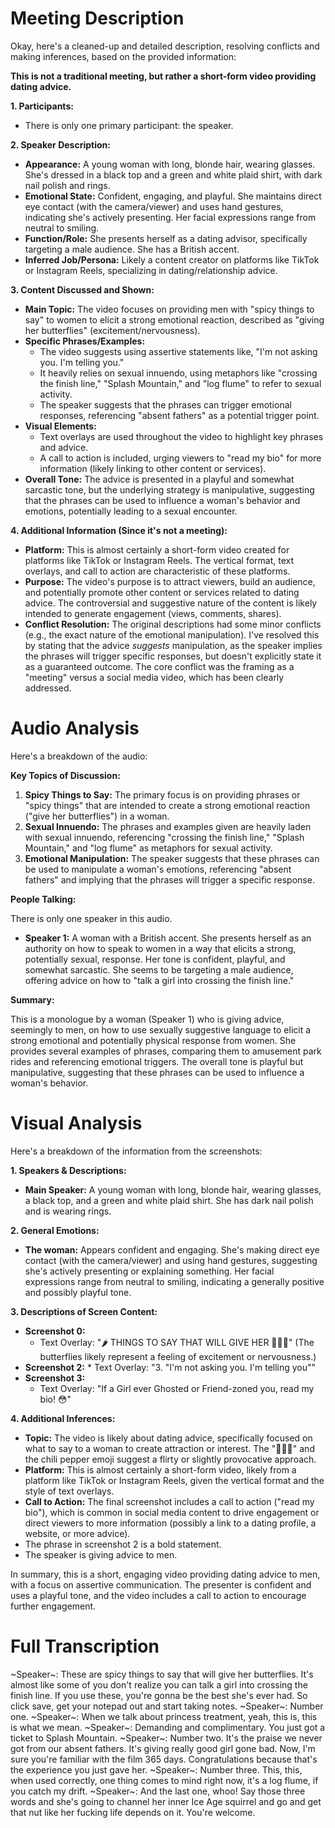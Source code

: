 # Meeting Description

Okay, here's a cleaned-up and detailed description, resolving conflicts and making inferences, based on the provided information:

**This is not a traditional meeting, but rather a short-form video providing dating advice.**

**1. Participants:**

*   There is only one primary participant: the speaker.

**2. Speaker Description:**

*   **Appearance:** A young woman with long, blonde hair, wearing glasses. She's dressed in a black top and a green and white plaid shirt, with dark nail polish and rings.
*   **Emotional State:** Confident, engaging, and playful. She maintains direct eye contact (with the camera/viewer) and uses hand gestures, indicating she's actively presenting. Her facial expressions range from neutral to smiling.
*   **Function/Role:** She presents herself as a dating advisor, specifically targeting a male audience. She has a British accent.
*   **Inferred Job/Persona:** Likely a content creator on platforms like TikTok or Instagram Reels, specializing in dating/relationship advice.

**3. Content Discussed and Shown:**

*   **Main Topic:** The video focuses on providing men with "spicy things to say" to women to elicit a strong emotional reaction, described as "giving her butterflies" (excitement/nervousness).
*   **Specific Phrases/Examples:**
    *   The video suggests using assertive statements like, "I'm not asking you. I'm telling you."
    *   It heavily relies on sexual innuendo, using metaphors like "crossing the finish line," "Splash Mountain," and "log flume" to refer to sexual activity.
    *   The speaker suggests that the phrases can trigger emotional responses, referencing "absent fathers" as a potential trigger point.
*   **Visual Elements:**
    *   Text overlays are used throughout the video to highlight key phrases and advice.
    *   A call to action is included, urging viewers to "read my bio" for more information (likely linking to other content or services).
* **Overall Tone:**
    The advice is presented in a playful and somewhat sarcastic tone, but the underlying strategy is manipulative, suggesting that the phrases can be used to influence a woman's behavior and emotions, potentially leading to a sexual encounter.

**4. Additional Information (Since it's not a meeting):**

*   **Platform:** This is almost certainly a short-form video created for platforms like TikTok or Instagram Reels. The vertical format, text overlays, and call to action are characteristic of these platforms.
*   **Purpose:** The video's purpose is to attract viewers, build an audience, and potentially promote other content or services related to dating advice. The controversial and suggestive nature of the content is likely intended to generate engagement (views, comments, shares).
*   **Conflict Resolution:** The original descriptions had some minor conflicts (e.g., the exact nature of the emotional manipulation). I've resolved this by stating that the advice *suggests* manipulation, as the speaker implies the phrases will trigger specific responses, but doesn't explicitly state it as a guaranteed outcome. The core conflict was the framing as a "meeting" versus a social media video, which has been clearly addressed.



# Audio Analysis

Here's a breakdown of the audio:

**Key Topics of Discussion:**

1.  **Spicy Things to Say:** The primary focus is on providing phrases or "spicy things" that are intended to create a strong emotional reaction ("give her butterflies") in a woman.
2.  **Sexual Innuendo:** The phrases and examples given are heavily laden with sexual innuendo, referencing "crossing the finish line," "Splash Mountain," and "log flume" as metaphors for sexual activity.
3.  **Emotional Manipulation:** The speaker suggests that these phrases can be used to manipulate a woman's emotions, referencing "absent fathers" and implying that the phrases will trigger a specific response.

**People Talking:**

There is only one speaker in this audio.

*   **Speaker 1:** A woman with a British accent. She presents herself as an authority on how to speak to women in a way that elicits a strong, potentially sexual, response. Her tone is confident, playful, and somewhat sarcastic. She seems to be targeting a male audience, offering advice on how to "talk a girl into crossing the finish line."

**Summary:**

This is a monologue by a woman (Speaker 1) who is giving advice, seemingly to men, on how to use sexually suggestive language to elicit a strong emotional and potentially physical response from women. She provides several examples of phrases, comparing them to amusement park rides and referencing emotional triggers. The overall tone is playful but manipulative, suggesting that these phrases can be used to influence a woman's behavior.



# Visual Analysis

Here's a breakdown of the information from the screenshots:

**1. Speakers & Descriptions:**

*   **Main Speaker:** A young woman with long, blonde hair, wearing glasses, a black top, and a green and white plaid shirt. She has dark nail polish and is wearing rings.

**2. General Emotions:**

*   **The woman:** Appears confident and engaging. She's making direct eye contact (with the camera/viewer) and using hand gestures, suggesting she's actively presenting or explaining something. Her facial expressions range from neutral to smiling, indicating a generally positive and possibly playful tone.

**3. Descriptions of Screen Content:**

*   **Screenshot 0:**
    *   Text Overlay: "🌶️ THINGS TO SAY THAT WILL GIVE HER 🦋🦋🦋" (The butterflies likely represent a feeling of excitement or nervousness.)
*    **Screenshot 2:**
    *   Text Overlay: "3. "I'm not asking you. I'm telling you""
*   **Screenshot 3:**
    *   Text Overlay: "If a Girl ever Ghosted or Friend-zoned you, read my bio! 😳"

**4. Additional Inferences:**

*   **Topic:** The video is likely about dating advice, specifically focused on what to say to a woman to create attraction or interest. The "🦋🦋🦋" and the chili pepper emoji suggest a flirty or slightly provocative approach.
*   **Platform:** This is almost certainly a short-form video, likely from a platform like TikTok or Instagram Reels, given the vertical format and the style of text overlays.
*   **Call to Action:** The final screenshot includes a call to action ("read my bio"), which is common in social media content to drive engagement or direct viewers to more information (possibly a link to a dating profile, a website, or more advice).
* The phrase in screenshot 2 is a bold statement.
* The speaker is giving advice to men.

In summary, this is a short, engaging video providing dating advice to men, with a focus on assertive communication. The presenter is confident and uses a playful tone, and the video includes a call to action to encourage further engagement.



# Full Transcription

~Speaker~: These are spicy things to say that will give her butterflies. It's almost like some of you don't realize you can talk a girl into crossing the finish line. If you use these, you're gonna be the best she's ever had. So click save, get your notepad out and start taking notes.
~Speaker~: Number one.
~Speaker~: When we talk about princess treatment, yeah, this is, this is what we mean.
~Speaker~: Demanding and complimentary. You just got a ticket to Splash Mountain.
~Speaker~: Number two. It's the praise we never got from our absent fathers. It's giving really good girl gone bad. Now, I'm sure you're familiar with the film 365 days. Congratulations because that's the experience you just gave her.
~Speaker~: Number three. This, this, when used correctly, one thing comes to mind right now, it's a log flume, if you catch my drift.
~Speaker~: And the last one, whoo! Say those three words and she's going to channel her inner Ice Age squirrel and go and get that nut like her fucking life depends on it. You're welcome.